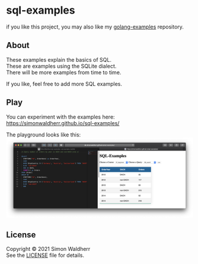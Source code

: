# sql-examples


if you like this project, you may also like my [golang-examples](https://github.com/SimonWaldherr/golang-examples) repository.

## About

These examples explain the basics of SQL.  
These are examples using the SQLite dialect.  
There will be more examples from time to time.  

If you like, feel free to add more SQL examples.   

## Play

You can experiment with the examples here: <https://simonwaldherr.github.io/sql-examples/>

The playground looks like this:  
[![Foo](https://raw.githubusercontent.com/SimonWaldherr/sql-examples/gh-pages/sql-examples.png)](https://simonwaldherr.github.io/sql-examples/)

## License

Copyright © 2021 Simon Waldherr  
See the [LICENSE](https://github.com/SimonWaldherr/sql-examples/blob/master/LICENSE) file for details.

